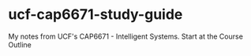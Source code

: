 # ucf-cap6671-study-guide
My notes from UCF's CAP6671 - Intelligent Systems. Start at the Course Outline
